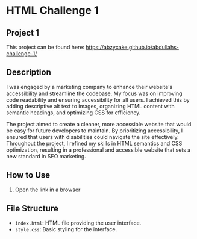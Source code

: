 # HTML Challenge 1

## Project 1

This project can be found here: https://abzycake.github.io/abdullahs-challenge-1/

## Description

I was engaged by a marketing company to enhance their website's accessibility and streamline the codebase. My focus was on improving code readability and ensuring accessibility for all users. I achieved this by adding descriptive alt text to images, organizing HTML content with semantic headings, and optimizing CSS for efficiency.

The project aimed to create a cleaner, more accessible website that would be easy for future developers to maintain. By prioritizing accessibility, I ensured that users with disabilities could navigate the site effectively. Throughout the project, I refined my skills in HTML semantics and CSS optimization, resulting in a professional and accessible website that sets a new standard in SEO marketing.

## How to Use

1. Open the link in a browser

## File Structure

- `index.html`: HTML file providing the user interface.
- `style.css`: Basic styling for the interface.
